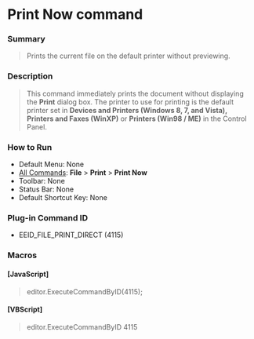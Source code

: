 # Print Now command

### Summary

> Prints the current file on the default printer without previewing.

### Description

> This command immediately prints the document without displaying the **Print** dialog box. The printer to use for printing is the default printer
> set in **Devices and Printers (Windows 8, 7, and Vista), Printers and Faxes (WinXP)** or **Printers (Win98 / ME)** in the Control Panel.

### How to Run

- Default Menu: None
- [All Commands](../tools/all_commands): **File** \> **Print** \> **Print Now**
- Toolbar: None
- Status Bar: None
- Default Shortcut Key: None

### Plug-in Command ID

- EEID\_FILE\_PRINT\_DIRECT (4115)

### Macros

#### \[JavaScript\]

> editor.ExecuteCommandByID(4115);

#### \[VBScript\]

> editor.ExecuteCommandByID 4115
